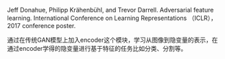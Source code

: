 Jeff Donahue, Philipp Krähenbühl, and Trevor Darrell. Adversarial feature learning. International Conference on Learning Representations （ICLR），2017 conference poster.


通过在传统GAN模型上加入encoder这个模块，学习从图像到隐变量的表示，在通过encoder学得的隐变量进行基于特征的任务比如分类、分割等。
